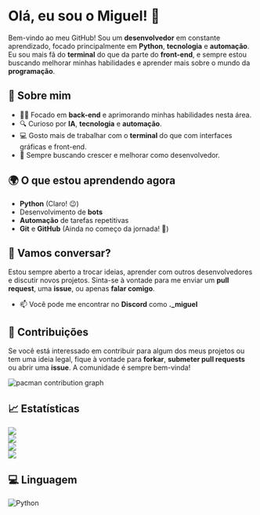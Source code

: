 # Olá, eu sou o **Miguel**! 🚀

Bem-vindo ao meu GitHub! Sou um **desenvolvedor** em constante aprendizado, focado principalmente em **Python**, **tecnologia** e **automação**. Eu sou mais fã do **terminal** do que da parte do **front-end**, e sempre estou buscando melhorar minhas habilidades e aprender mais sobre o mundo da **programação**.

## 🚀 Sobre mim
- 👨‍💻 Focado em **back-end** e aprimorando minhas habilidades nesta área.  
- 🔍 Curioso por **IA**, **tecnologia** e **automação**.  
- 💻 Gosto mais de trabalhar com o **terminal** do que com interfaces gráficas e front-end.  
- 🌱 Sempre buscando crescer e melhorar como desenvolvedor.

## 🌍 O que estou aprendendo agora
- **Python** (Claro! 😉)  
- Desenvolvimento de **bots**  
- **Automação** de tarefas repetitivas  
- **Git** e **GitHub** (Ainda no começo da jornada! 🚀)

## 💬 Vamos conversar?
Estou sempre aberto a trocar ideias, aprender com outros desenvolvedores e discutir novos projetos. Sinta-se à vontade para me enviar um **pull request**, uma **issue**, ou apenas **falar comigo**.

- 📫 Você pode me encontrar no **Discord** como **._miguel**

## 🚀 Contribuições
Se você está interessado em contribuir para algum dos meus projetos ou tem uma ideia legal, fique à vontade para **forkar**, **submeter pull requests** ou abrir uma **issue**. A comunidade é sempre bem-vinda!

<picture>
  <source media="(prefers-color-scheme: dark)" srcset="https://raw.githubusercontent.com/sophialberton/sophialberton/output/pacman-contribution-graph-dark.svg">
  <source media="(prefers-color-scheme: light)" srcset="https://raw.githubusercontent.com/sophialberton/sophialberton/output/pacman-contribution-graph.svg">
  <img alt="pacman contribution graph" src="https://raw.githubusercontent.com/sophialberton/sophialberton/output/pacman-contribution-graph.svg">
</picture>

## 📈 Estatísticas
![](https://github-readme-stats.vercel.app/api?username=MiguelNCode&theme=dark&hide_border=false&include_all_commits=false&count_private=false)<br/>
![](https://nirzak-streak-stats.vercel.app/?user=MiguelNCode&theme=dark&hide_border=false)<br/>
![](https://github-readme-stats.vercel.app/api/top-langs/?username=MiguelNCode&theme=dark&hide_border=false&include_all_commits=false&layout=compact)  
[![](https://visitcount.itsvg.in/api?id=MiguelNCode&icon=0&color=0)](https://visitcount.itsvg.in)

## 💻 Linguagem
![Python](https://img.shields.io/badge/python-3670A0?style=for-the-badge&logo=python&logoColor=ffdd54)
